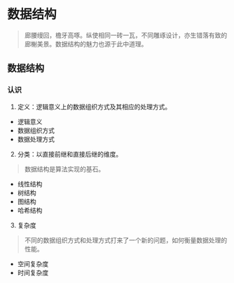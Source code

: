 数据结构
==================================================================================================

> 廊腰缦回，檐牙高啄。纵使相同一砖一瓦，不同雕琢设计，亦生错落有致的廊榭美景。数据结构的魅力也源于此中道理。

## 数据结构

### 认识

1. 定义：逻辑意义上的数据组织方式及其相应的处理方式。

- 逻辑意义
- 数据组织方式
- 数据处理方式

2. 分类：以直接前继和直接后继的维度。

> 数据结构是算法实现的基石。

- 线性结构
- 树结构
- 图结构
- 哈希结构

3. 复杂度

> 不同的数据组织方式和处理方式打来了一个新的问题，如何衡量数据处理的性能。

- 空间复杂度
- 时间复杂度
